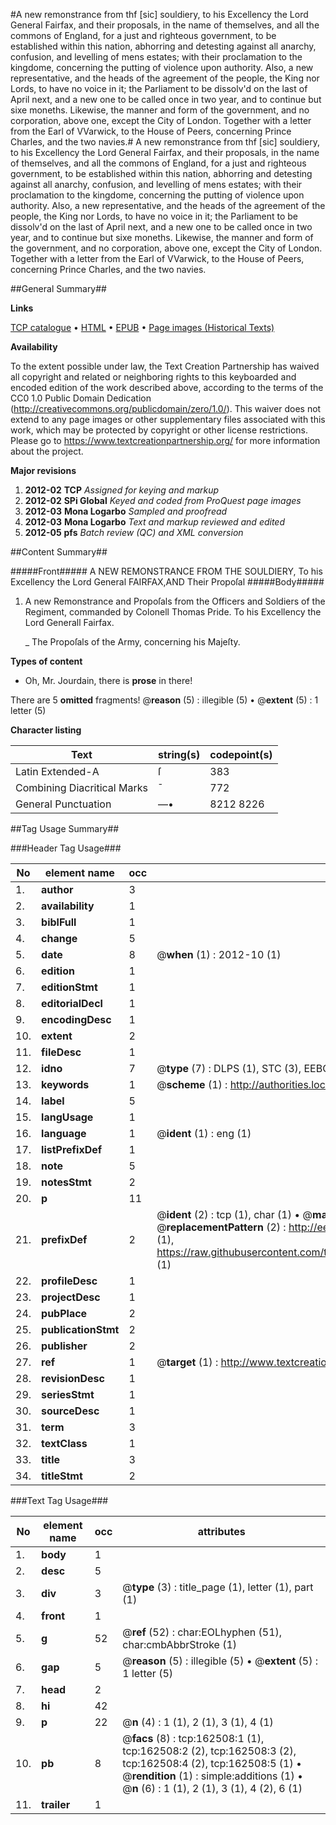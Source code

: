 #A new remonstrance from thf [sic] souldiery, to his Excellency the Lord General Fairfax, and their proposals, in the name of themselves, and all the commons of England, for a just and righteous government, to be established within this nation, abhorring and detesting against all anarchy, confusion, and levelling of mens estates; with their proclamation to the kingdome, concerning the putting of violence upon authority. Also, a new representative, and the heads of the agreement of the people, the King nor Lords, to have no voice in it; the Parliament to be dissolv'd on the last of April next, and a new one to be called once in two year, and to continue but sixe moneths. Likewise, the manner and form of the government, and no corporation, above one, except the City of London. Together with a letter from the Earl of VVarwick, to the House of Peers, concerning Prince Charles, and the two navies.#
A new remonstrance from thf [sic] souldiery, to his Excellency the Lord General Fairfax, and their proposals, in the name of themselves, and all the commons of England, for a just and righteous government, to be established within this nation, abhorring and detesting against all anarchy, confusion, and levelling of mens estates; with their proclamation to the kingdome, concerning the putting of violence upon authority. Also, a new representative, and the heads of the agreement of the people, the King nor Lords, to have no voice in it; the Parliament to be dissolv'd on the last of April next, and a new one to be called once in two year, and to continue but sixe moneths. Likewise, the manner and form of the government, and no corporation, above one, except the City of London. Together with a letter from the Earl of VVarwick, to the House of Peers, concerning Prince Charles, and the two navies.

##General Summary##

**Links**

[TCP catalogue](http://www.ota.ox.ac.uk/tcp/)  • 
[HTML](http://tei.it.ox.ac.uk/tcp/Texts-HTML/free/A90/A90022.html)  • 
[EPUB](http://tei.it.ox.ac.uk/tcp/Texts-EPUB/free/A90/A90022.epub) • 
[Page images (Historical Texts)](https://historicaltexts.jisc.ac.uk/eebo-99863143e)

**Availability**

To the extent possible under law, the Text Creation Partnership has waived all copyright and related or neighboring rights to this keyboarded and encoded edition of the work described above, according to the terms of the CC0 1.0 Public Domain Dedication (http://creativecommons.org/publicdomain/zero/1.0/). This waiver does not extend to any page images or other supplementary files associated with this work, which may be protected by copyright or other license restrictions. Please go to https://www.textcreationpartnership.org/ for more information about the project.

**Major revisions**

1. __2012-02__ __TCP__ *Assigned for keying and markup*
1. __2012-02__ __SPi Global__ *Keyed and coded from ProQuest page images*
1. __2012-03__ __Mona Logarbo__ *Sampled and proofread*
1. __2012-03__ __Mona Logarbo__ *Text and markup reviewed and edited*
1. __2012-05__ __pfs__ *Batch review (QC) and XML conversion*

##Content Summary##

#####Front#####
A NEW REMONSTRANCE FROM THE SOULDIERY, To his Excellency the Lord General FAIRFAX,AND Their Propoſal
#####Body#####

1. A new Remonstrance and Propoſals from the Officers and Soldiers of the Regiment, commanded by Colonell Thomas Pride. To his Excellency the Lord Generall Fairfax.

    _ The Propoſals of the Army, concerning his Majeſty.

**Types of content**

  * Oh, Mr. Jourdain, there is **prose** in there!

There are 5 **omitted** fragments! 
 @__reason__ (5) : illegible (5)  •  @__extent__ (5) : 1 letter (5)

**Character listing**


|Text|string(s)|codepoint(s)|
|---|---|---|
|Latin Extended-A|ſ|383|
|Combining             Diacritical Marks|̄|772|
|General Punctuation|—•|8212 8226|

##Tag Usage Summary##

###Header Tag Usage###

|No|element name|occ|attributes|
|---|---|---|---|
|1.|__author__|3||
|2.|__availability__|1||
|3.|__biblFull__|1||
|4.|__change__|5||
|5.|__date__|8| @__when__ (1) : 2012-10 (1)|
|6.|__edition__|1||
|7.|__editionStmt__|1||
|8.|__editorialDecl__|1||
|9.|__encodingDesc__|1||
|10.|__extent__|2||
|11.|__fileDesc__|1||
|12.|__idno__|7| @__type__ (7) : DLPS (1), STC (3), EEBO-CITATION (1), PROQUEST (1), VID (1)|
|13.|__keywords__|1| @__scheme__ (1) : http://authorities.loc.gov/ (1)|
|14.|__label__|5||
|15.|__langUsage__|1||
|16.|__language__|1| @__ident__ (1) : eng (1)|
|17.|__listPrefixDef__|1||
|18.|__note__|5||
|19.|__notesStmt__|2||
|20.|__p__|11||
|21.|__prefixDef__|2| @__ident__ (2) : tcp (1), char (1)  •  @__matchPattern__ (2) : ([0-9\-]+):([0-9IVX]+) (1), (.+) (1)  •  @__replacementPattern__ (2) : http://eebo.chadwyck.com/downloadtiff?vid=$1&page=$2 (1), https://raw.githubusercontent.com/textcreationpartnership/Texts/master/tcpchars.xml#$1 (1)|
|22.|__profileDesc__|1||
|23.|__projectDesc__|1||
|24.|__pubPlace__|2||
|25.|__publicationStmt__|2||
|26.|__publisher__|2||
|27.|__ref__|1| @__target__ (1) : http://www.textcreationpartnership.org/docs/. (1)|
|28.|__revisionDesc__|1||
|29.|__seriesStmt__|1||
|30.|__sourceDesc__|1||
|31.|__term__|3||
|32.|__textClass__|1||
|33.|__title__|3||
|34.|__titleStmt__|2||


###Text Tag Usage###

|No|element name|occ|attributes|
|---|---|---|---|
|1.|__body__|1||
|2.|__desc__|5||
|3.|__div__|3| @__type__ (3) : title_page (1), letter (1), part (1)|
|4.|__front__|1||
|5.|__g__|52| @__ref__ (52) : char:EOLhyphen (51), char:cmbAbbrStroke (1)|
|6.|__gap__|5| @__reason__ (5) : illegible (5)  •  @__extent__ (5) : 1 letter (5)|
|7.|__head__|2||
|8.|__hi__|42||
|9.|__p__|22| @__n__ (4) : 1 (1), 2 (1), 3 (1), 4 (1)|
|10.|__pb__|8| @__facs__ (8) : tcp:162508:1 (1), tcp:162508:2 (2), tcp:162508:3 (2), tcp:162508:4 (2), tcp:162508:5 (1)  •  @__rendition__ (1) : simple:additions (1)  •  @__n__ (6) : 1 (1), 2 (1), 3 (1), 4 (2), 6 (1)|
|11.|__trailer__|1||
